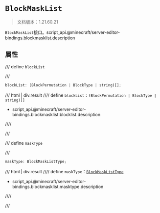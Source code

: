 # `BlockMaskList`

> 文档版本：1.21.60.21

`BlockMaskList`接口。script_api.@minecraft/server-editor-bindings.blockmasklist.description

## 属性

/// define
`blockList`


///

```js
blockList: (BlockPermutation | BlockType | string)[];
```

/// html | div.result
//// define
`blockList`：`(BlockPermutation | BlockType | string)[]`

- script_api.@minecraft/server-editor-bindings.blockmasklist.blocklist.description


////

///


/// define
`maskType`


///

```js
maskType: BlockMaskListType;
```

/// html | div.result
//// define
`maskType`：[`BlockMaskListType`](./blockmasklisttype.md)

- script_api.@minecraft/server-editor-bindings.blockmasklist.masktype.description


////

///

